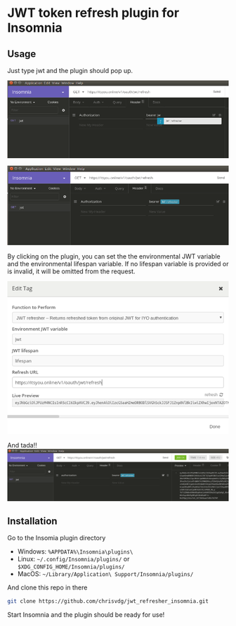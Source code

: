 # JWT token refresh plugin for Insomnia

## Usage

Just type jwt and the plugin should pop up.

![Insomnia's autocomplete suggests jwt refresher](assets/use1.png)

![Plugin is selected](assets/use2.png)

By clicking on the plugin, you can set the the environmental JWT variable and the environmental lifespan variable. If no lifespan variable is provided or is invalid, it will be omitted from the request.

![Plugin options](assets/use3.png)

And tada!!
![Plugin success](assets/use4.png)

## Installation

Go to the Insomia plugin directory

* Windows:  `%APPDATA%\Insomnia\plugins\`
* Linux:    `~/.config/Insomnia/plugins/` or `$XDG_CONFIG_HOME/Insomnia/plugins/`
* MacOS:    `~/Library/Application\ Support/Insomnia/plugins/`

And clone this repo in there

```bash
git clone https://github.com/chrisvdg/jwt_refresher_insomnia.git
```

Start Insomnia and the plugin should be ready for use!